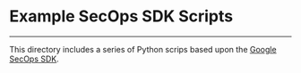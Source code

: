 # Example SecOps SDK Scripts
---
This directory includes a series of Python scrips based upon the [Google SecOps SDK](https://github.com/google/secops-wrapper).


